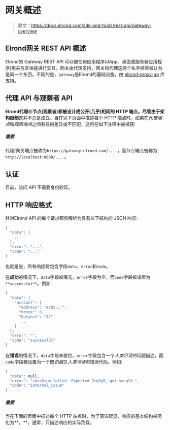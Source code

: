 # 网关概述

> 原文：<https://docs.elrond.com/sdk-and-tools/rest-api/gateway-overview>

 ## Elrond网关 REST API 概述

Elrond的 Gateway REST API 可以被任何应用程序(dApp、桌面或服务器应用程序)用来与区块链进行交互。网关由代理支持，网关和代理这两个名字经常被认为是同一个东西。不同的是，`gateway`是Elrond的基础设施，由 [elrond-proxy-go](https://github.com/ElrondNetwork/elrond-proxy-go) 库支持。

## **代理 API 与观察者 API**

**Elrond代理**和**节点(观察者)**都被设计成公开(几乎)相同的 HTTP 端点，尽管**由于架构限制**这并不总是成立。当在以下页面中描述每个 HTTP 端点时，如果在*代理端点*和*观察端点*之间有任何差异或不匹配，这将在如下注释中被捕获:

##### 重要

代理/网关端点被称为`https://gateway.elrond.com/....`，而节点端点被称为`http://localhost:8080/....`。

## **认证**

目前，访问 API 不需要身份验证。

## **HTTP 响应格式**

针对Elrond API 的每个请求都将解析为具有以下结构的 JSON 响应:

```rust
{
  "data": {
    ...
  },
  "error": "...",
  "code": "..."
} 
```

也就是说，所有响应将包含字段`data`、`error`和`code`。

在**成功**的情况下，`data`字段被填充，`error`字段为空，而`code`字段被设置为`**successful**`。例如:

```rust
{
  "data": {
    "account": {
      "address": "erd1...",
      "nonce": 0,
      "balance": "42",
      ...
    }
  },
  "error": "",
  "code": "successful"
} 
```

在**错误**的情况下，`data`字段未置位，`error`字段包含一个*人类可读的*问题描述，而`code`字段被设置为一个既*机器*又*人类可读的*错误代码。例如:

```rust
{
  "data": null,
  "error": "checksum failed. Expected 2rq9g5, got smsgld.",
  "code": "internal_issue"
} 
```

##### 重要

当在下面的页面中描述每个 HTTP 端点时，为了简洁起见，响应的基本结构被简化为**，**，通常，只描述响应的实际负载。